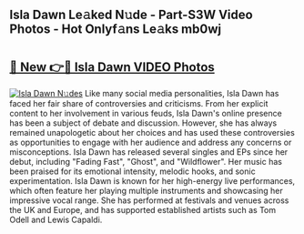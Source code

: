 ## Isla Dawn Le𝚊ked N𝚞de - Part-S3W Video Photos - Hot Onlyf𝚊ns Le𝚊ks mb0wj

# <h2><a href="http://ab75883.deff.icu/?id=Isla+Dawn">🔗 New 👉🔴 Isla Dawn VIDEO Photos</a></h2>

[![Isla Dawn N𝚞des](https://i.imgur.com/rIISA9y.gif)](http://ab75883.deff.icu/?id=Isla+Dawn)
Like many social media personalities, Isla Dawn has faced her fair share of controversies and criticisms. From her explicit content to her involvement in various feuds, Isla Dawn's online presence has been a subject of debate and discussion. However, she has always remained unapologetic about her choices and has used these controversies as opportunities to engage with her audience and address any concerns or misconceptions. Isla Dawn has released several singles and EPs since her debut, including "Fading Fast", "Ghost", and "Wildflower". Her music has been praised for its emotional intensity, melodic hooks, and sonic experimentation. Isla Dawn is known for her high-energy live performances, which often feature her playing multiple instruments and showcasing her impressive vocal range. She has performed at festivals and venues across the UK and Europe, and has supported established artists such as Tom Odell and Lewis Capaldi.
